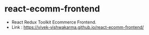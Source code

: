 # react-ecomm-frontend
- React Redux Toolkit Ecommerce Frontend.
- Link : https://vivek-vishwakarma.github.io/react-ecomm-frontend/
